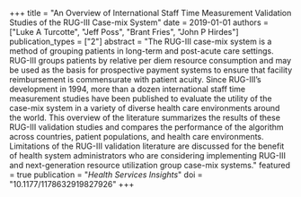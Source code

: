 +++
title = "An Overview of International Staff Time Measurement Validation Studies of the RUG-III Case-mix System"
date = 2019-01-01
authors = ["Luke A Turcotte", "Jeff Poss", "Brant Fries", "John P Hirdes"]
publication_types = ["2"]
abstract = "The RUG-III case-mix system is a method of grouping patients in long-term and post-acute care settings. RUG-III groups patients by relative per diem resource consumption and may be used as the basis for prospective payment systems to ensure that facility reimbursement is commensurate with patient acuity. Since RUG-III’s development in 1994, more than a dozen international staff time measurement studies have been published to evaluate the utility of the case-mix system in a variety of diverse health care environments around the world. This overview of the literature summarizes the results of these RUG-III validation studies and compares the performance of the algorithm across countries, patient populations, and health care environments. Limitations of the RUG-III validation literature are discussed for the benefit of health system administrators who are considering implementing RUG-III and next-generation resource utilization group case-mix systems."
featured = true
publication = "*Health Services Insights*"
doi = "10.1177/1178632919827926"
+++
